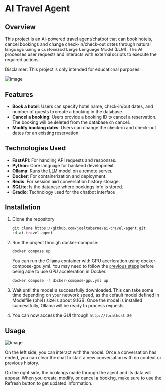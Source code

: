 # AI Travel Agent

## Overview
This project is an AI-powered travel agent/chatbot that can book hotels, cancel bookings and change check-in/check-out dates through natural language using a customized Large Language Model (LLM). The AI processes user requests and interacts with external scripts to execute the required actions.

Disclaimer: This project is only intended for educational purposes.

![image](https://github.com/user-attachments/assets/4a2a56c1-78d0-423e-8029-1ca001323635)

## Features
- **Book a hotel**: Users can specify hotel name, check-in/out dates, and number of guests to create a booking in the database.
- **Cancel a booking**: Users provide a booking ID to cancel a reservation. The booking will be deleted from the database on cancel.
- **Modify booking dates**: Users can change the check-in and check-out dates for an existing reservation.

## Technologies Used
- **FastAPI**: For handling API requests and responses.
- **Python**: Core language for backend development.
- **Ollama**: Runs the LLM model on a remote server.
- **Docker**: For containerization and deployment.
- **Redis**: For session and conversation history storage.
- **SQLite**: Is the database where bookings info is stored.
- **Gradio**: Technology used for the chatbot interface

## Installation
1. Clone the repository:

   ```bash
   git clone https://github.com/joeltaberne/ai-travel-agent.git
   cd ai-travel-agent
   ```
2. Run the project through docker-compose:

   ```bash
   docker compose up
   ```

   You can run the Ollama container with GPU acceleration using docker-compose-gpu.yml. You may need to follow the [previous steps](https://docs.docker.com/engine/containers/resource_constraints/#gpu) before being able to use GPU acceleration in Docker.

   ```bash
   docker compose -f docker-compose-gpu.yml up
   ```

3. Wait until the model is successfully downloaded. This can take some time depending on your network speed, as the default model defined in Modelfile (phi4) size is about 9.1GB. Once the model is installed successfully, Ollama will be ready to process requests.

4.  You can now access the GUI through ```http://localhost:80```

## Usage

![image](https://github.com/user-attachments/assets/d32704b2-2ca7-4f7c-97a3-ff418a642e51)

On the left side, you can interact with the model. Once a conversation has ended, you can clear the chat to start a new conversation with no context or previous history.

On the right side, the bookings made through the agent and its data will appear. When you create, modify, or cancel a booking, make sure to use the Refresh button to get updated information.
